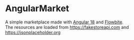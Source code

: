 # AngularMarket
A simple marketplace made with <a href="https://angular.dev/">Angular 18</a> and <a href="https://flowbite.com/">Flowbite</a>. <br>
The resources are loaded from https://fakestoreapi.com and https://jsonplaceholder.org
